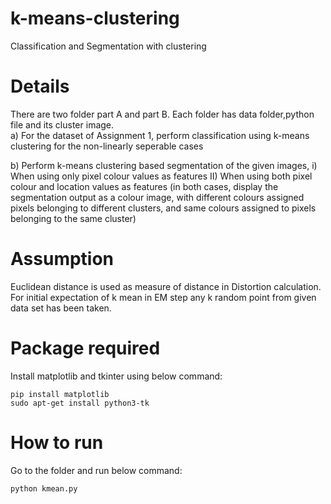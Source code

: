 # k-means-clustering
Classification and Segmentation with clustering

# Details
There are two folder part A and part B. Each folder has data folder,python file and its cluster image.
</br>
a) For the dataset of Assignment 1, perform classification using k-means clustering for the non-linearly seperable cases 

b) Perform k-means clustering based segmentation of the given images,
i) When using only pixel colour values as features
II) When using both pixel colour and location values as features
(in both cases, display the segmentation output as a colour image, with different colours assigned pixels belonging to different clusters, and same colours assigned to pixels belonging to the same cluster)

# Assumption 
Euclidean distance is used as measure of distance in Distortion calculation.<br />
For initial expectation of k mean in EM step any k random point from given data set has been taken.

# Package required
Install matplotlib and tkinter using below command:  

	pip install matplotlib
	sudo apt-get install python3-tk

# How to run
Go to the folder and run below command:

	python kmean.py
